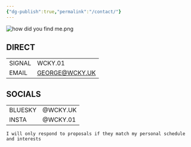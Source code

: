 ```yaml
---
{"dg-publish":true,"permalink":"/contact/"}
---
```


![how did you find me.png](/img/user/how%20did%20you%20find%20me.png)
## DIRECT

|        |                |
| ------ | -------------- |
| SIGNAL | WCKY.01        |
| EMAIL  | GEORGE@WCKY.UK |

## SOCIALS

|         |          |
| ------- | -------- |
| BLUESKY | @WCKY.UK |
| INSTA   | @WCKY.01 |


`I will only respond to proposals if they match my personal schedule and interests`